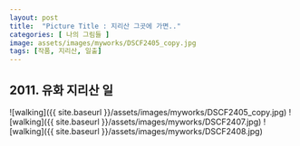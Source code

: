 ```yaml
---
layout: post
title:  "Picture Title : 지리산 그곳에 가면.."
categories: [ 나의 그림들 ]
image: assets/images/myworks/DSCF2405_copy.jpg
tags: [작품, 지리산, 일출]
---
```


## 2011. 유화 지리산 일
![walking]({{ site.baseurl }}/assets/images/myworks/DSCF2405_copy.jpg)
![walking]({{ site.baseurl }}/assets/images/myworks/DSCF2407.jpg)
![walking]({{ site.baseurl }}/assets/images/myworks/DSCF2408.jpg)
